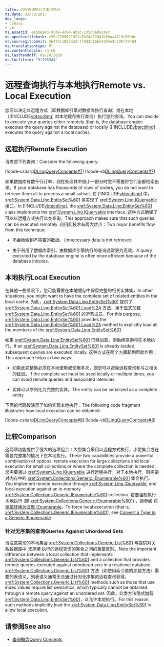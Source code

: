 ```yaml
---
title: 远程查询执行与本地执行
ms.date: 03/30/2017
dev_langs:
- csharp
- vb
ms.assetid: ee50e943-9349-4c84-ab1c-c35d3ada1a9c
ms.openlocfilehash: c99e726902192fc8324e77441b80aa4519c55ddc
ms.sourcegitcommit: 5b475c1855b32cf78d2d1bbb4295e4c236f39464
ms.translationtype: MT
ms.contentlocale: zh-CN
ms.lasthandoff: 09/24/2020
ms.locfileid: "91196944"
---
```

# <a name="remote-vs-local-execution"></a><span data-ttu-id="84cc2-102">远程查询执行与本地执行</span><span class="sxs-lookup"><span data-stu-id="84cc2-102">Remote vs. Local Execution</span></span>

<span data-ttu-id="84cc2-103">您可以决定以远程方式（即数据库引擎对数据库执行查询）或在本地（[!INCLUDE[vbtecdlinq](../../../../../../includes/vbtecdlinq-md.md)] 对本地缓存执行查询）执行您的查询。</span><span class="sxs-lookup"><span data-stu-id="84cc2-103">You can decide to execute your queries either remotely (that is, the database engine executes the query against the database) or locally ([!INCLUDE[vbtecdlinq](../../../../../../includes/vbtecdlinq-md.md)] executes the query against a local cache).</span></span>  
  
## <a name="remote-execution"></a><span data-ttu-id="84cc2-104">远程执行</span><span class="sxs-lookup"><span data-stu-id="84cc2-104">Remote Execution</span></span>  

 <span data-ttu-id="84cc2-105">请考虑下列查询：</span><span class="sxs-lookup"><span data-stu-id="84cc2-105">Consider the following query:</span></span>  
  
 [!code-csharp[DLinqQueryConcepts#7](../../../../../../samples/snippets/csharp/VS_Snippets_Data/DLinqQueryConcepts/cs/Program.cs#7)]
 [!code-vb[DLinqQueryConcepts#7](../../../../../../samples/snippets/visualbasic/VS_Snippets_Data/DLinqQueryConcepts/vb/Module1.vb#7)]  
  
 <span data-ttu-id="84cc2-106">如果数据库有数千行订单，则在处理其中很小一部分时您不需要将它们全都检索出来。</span><span class="sxs-lookup"><span data-stu-id="84cc2-106">If your database has thousands of rows of orders, you do not want to retrieve them all to process a small subset.</span></span> <span data-ttu-id="84cc2-107">在 [!INCLUDE[vbtecdlinq](../../../../../../includes/vbtecdlinq-md.md)] 中，<xref:System.Data.Linq.EntitySet%601> 类实现了 <xref:System.Linq.IQueryable> 接口。</span><span class="sxs-lookup"><span data-stu-id="84cc2-107">In [!INCLUDE[vbtecdlinq](../../../../../../includes/vbtecdlinq-md.md)], the <xref:System.Data.Linq.EntitySet%601> class implements the <xref:System.Linq.IQueryable> interface.</span></span> <span data-ttu-id="84cc2-108">这种方式确保了可以以远程方式执行此类查询。</span><span class="sxs-lookup"><span data-stu-id="84cc2-108">This approach makes sure that such queries can be executed remotely.</span></span> <span data-ttu-id="84cc2-109">利用此技术有两大优点：</span><span class="sxs-lookup"><span data-stu-id="84cc2-109">Two major benefits flow from this technique:</span></span>  
  
- <span data-ttu-id="84cc2-110">不会检索到不需要的数据。</span><span class="sxs-lookup"><span data-stu-id="84cc2-110">Unnecessary data is not retrieved.</span></span>  
  
- <span data-ttu-id="84cc2-111">由于利用了数据库索引，由数据库引擎执行的查询通常更为高效。</span><span class="sxs-lookup"><span data-stu-id="84cc2-111">A query executed by the database engine is often more efficient because of the database indexes.</span></span>  
  
## <a name="local-execution"></a><span data-ttu-id="84cc2-112">本地执行</span><span class="sxs-lookup"><span data-stu-id="84cc2-112">Local Execution</span></span>  

 <span data-ttu-id="84cc2-113">在其他一些情况下，您可能需要在本地缓存中保留完整的相关实体集。</span><span class="sxs-lookup"><span data-stu-id="84cc2-113">In other situations, you might want to have the complete set of related entities in the local cache.</span></span> <span data-ttu-id="84cc2-114">为此，<xref:System.Data.Linq.EntitySet%601> 提供了 <xref:System.Data.Linq.EntitySet%601.Load%2A> 方法，用于显式加载 <xref:System.Data.Linq.EntitySet%601> 的所有成员。</span><span class="sxs-lookup"><span data-stu-id="84cc2-114">For this purpose, <xref:System.Data.Linq.EntitySet%601> provides the <xref:System.Data.Linq.EntitySet%601.Load%2A> method to explicitly load all the members of the <xref:System.Data.Linq.EntitySet%601>.</span></span>  
  
 <span data-ttu-id="84cc2-115">如果 <xref:System.Data.Linq.EntitySet%601> 已经加载，则后续查询将在本地执行。</span><span class="sxs-lookup"><span data-stu-id="84cc2-115">If an <xref:System.Data.Linq.EntitySet%601> is already loaded, subsequent queries are executed locally.</span></span> <span data-ttu-id="84cc2-116">这种方式在两个方面起到帮助作用：</span><span class="sxs-lookup"><span data-stu-id="84cc2-116">This approach helps in two ways:</span></span>  
  
- <span data-ttu-id="84cc2-117">如果此完整集必须在本地使用或使用多次，则您可以避免远程查询和与之相关的延迟。</span><span class="sxs-lookup"><span data-stu-id="84cc2-117">If the complete set must be used locally or multiple times, you can avoid remote queries and associated latencies.</span></span>  
  
- <span data-ttu-id="84cc2-118">实体可以序列化为完整的实体。</span><span class="sxs-lookup"><span data-stu-id="84cc2-118">The entity can be serialized as a complete entity.</span></span>  
  
 <span data-ttu-id="84cc2-119">下面的代码段演示了如何实现本地执行：</span><span class="sxs-lookup"><span data-stu-id="84cc2-119">The following code fragment illustrates how local execution can be obtained:</span></span>  
  
 [!code-csharp[DLinqQueryConcepts#8](../../../../../../samples/snippets/csharp/VS_Snippets_Data/DLinqQueryConcepts/cs/Program.cs#8)]
 [!code-vb[DLinqQueryConcepts#8](../../../../../../samples/snippets/visualbasic/VS_Snippets_Data/DLinqQueryConcepts/vb/Module1.vb#8)]  
  
## <a name="comparison"></a><span data-ttu-id="84cc2-120">比较</span><span class="sxs-lookup"><span data-stu-id="84cc2-120">Comparison</span></span>  

 <span data-ttu-id="84cc2-121">这两项功能提供了强大的选项组合：大型集合采用以远程方式执行，小型集合或在需要完整集的情况下在本地执行。</span><span class="sxs-lookup"><span data-stu-id="84cc2-121">These two capabilities provide a powerful combination of options: remote execution for large collections and local execution for small collections or where the complete collection is needed.</span></span> <span data-ttu-id="84cc2-122">您需要通过 <xref:System.Linq.IQueryable> 进行远程执行，对于本地执行，则需要对内存中的 <xref:System.Collections.Generic.IEnumerable%601> 集合执行。</span><span class="sxs-lookup"><span data-stu-id="84cc2-122">You implement remote execution through <xref:System.Linq.IQueryable>, and local execution against an in-memory <xref:System.Collections.Generic.IEnumerable%601> collection.</span></span> <span data-ttu-id="84cc2-123">若要强制执行本地执行 (即 <xref:System.Collections.Generic.IEnumerable%601>) ，请参阅 [将类型转换为泛型 IEnumerable](convert-a-type-to-a-generic-ienumerable.md)。</span><span class="sxs-lookup"><span data-stu-id="84cc2-123">To force local execution (that is, <xref:System.Collections.Generic.IEnumerable%601>), see [Convert a Type to a Generic IEnumerable](convert-a-type-to-a-generic-ienumerable.md).</span></span>  
  
### <a name="queries-against-unordered-sets"></a><span data-ttu-id="84cc2-124">针对无序集的查询</span><span class="sxs-lookup"><span data-stu-id="84cc2-124">Queries Against Unordered Sets</span></span>  

 <span data-ttu-id="84cc2-125">请注意实现的本地集合 <xref:System.Collections.Generic.List%601> 与提供对关系数据库中 *无序集* 执行的远程查询的集合之间的重要区别。</span><span class="sxs-lookup"><span data-stu-id="84cc2-125">Note the important difference between a local collection that implements <xref:System.Collections.Generic.List%601> and a collection that provides remote queries executed against *unordered sets* in a relational database.</span></span> <span data-ttu-id="84cc2-126"><xref:System.Collections.Generic.List%601> 方法（如使用索引值的那些方法）需要列表语义，列表语义通常无法通过针对无序集的远程查询获得。</span><span class="sxs-lookup"><span data-stu-id="84cc2-126"><xref:System.Collections.Generic.List%601> methods such as those that use index values require list semantics, which typically cannot be obtained through a remote query against an unordered set.</span></span> <span data-ttu-id="84cc2-127">因此，此类方法隐式加载 <xref:System.Data.Linq.EntitySet%601>，以允许本地执行。</span><span class="sxs-lookup"><span data-stu-id="84cc2-127">For this reason, such methods implicitly load the <xref:System.Data.Linq.EntitySet%601> to allow local execution.</span></span>  
  
## <a name="see-also"></a><span data-ttu-id="84cc2-128">请参阅</span><span class="sxs-lookup"><span data-stu-id="84cc2-128">See also</span></span>

- [<span data-ttu-id="84cc2-129">查询概念</span><span class="sxs-lookup"><span data-stu-id="84cc2-129">Query Concepts</span></span>](query-concepts.md)
